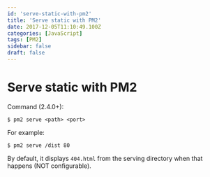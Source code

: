 ```yaml
---
id: 'serve-static-with-pm2'
title: 'Serve static with PM2'
date: 2017-12-05T11:10:49.100Z
categories: [JavaScript]
tags: [PM2]
sidebar: false
draft: false
---
```


# Serve static with PM2


Command (2.4.0+):

```
$ pm2 serve <path> <port>
```

For example:

```
$ pm2 serve /dist 80
```


By default, it displays `404.html` from the serving directory when that happens (NOT configurable).
